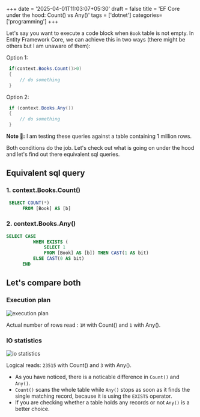 +++
date = '2025-04-01T11:03:07+05:30'
draft = false
title = 'EF Core under the hood: Count() vs Any()'
tags = ['dotnet']
categories=['programming']
+++

Let's say you want to execute a code block when `Book` table is not empty. In Entity Framework Core, we can achieve this in two ways (there might be others but I am unaware of them):

Option 1:

```cs
 if(context.Books.Count()>0)
 {
     // do something
 }
```

Option 2:

```cs
 if (context.Books.Any())
 {
     // do something
 }
```

**Note 📢:** I am testing these queries against a table containing 1 million rows.

Both conditions do the job. Let's check out what is going on under the hood and let's find out there equivalent sql queries.

## Equivalent sql query

### 1. context.Books.Count()

```sql
 SELECT COUNT(*)
      FROM [Book] AS [b]
```

### 2. context.Books.Any()

```sql
SELECT CASE
          WHEN EXISTS (
              SELECT 1
              FROM [Book] AS [b]) THEN CAST(1 AS bit)
          ELSE CAST(0 AS bit)
      END
```

## Let's compare both

### Execution plan

![execution plan](/images/count_any_execution_plan.webp)

Actual number of rows read : `1M` with Count() and `1` with Any().

### IO statistics

![io statistics](/images/count_any_io_70.webp)

Logical reads: `23515` with Count() and `3` with Any().

- As you have noticed, there is a noticable difference in `Count()` and `Any()`.
- `Count()` scans the whole table while `Any()` stops as soon as it finds the single matching record, because it is using the `EXISTS` operator.
- If you are checking whether a table holds any records or not `Any()` is a better choice.
